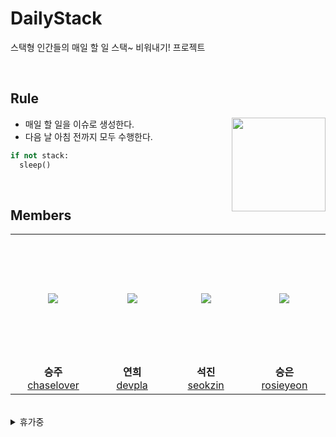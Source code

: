 # DailyStack 

 스택형 인간들의 매일 할 일 스택~ 비워내기! 프로젝트  

<br>

## Rule

<img src="https://avatars.githubusercontent.com/u/89693399?s=200&v=4" width="150px" align="right">

- 매일 할 일을 이슈로 생성한다.
- 다음 날 아침 전까지 모두 수행한다.

```python
if not stack:
  sleep()
```

<br>


## Members

<table>
  <tr height="205px">
    <td align="center" width="200px">
      <a href="https://github.com/chaselover/"><img src="https://avatars.githubusercontent.com/u/79824434?v=4"/></a>
    </td>
    <td align="center" width="200px">
      <a href="https://github.com/devpla/"><img src="https://avatars.githubusercontent.com/u/87457066?v=4"/></a>
    </td>
    <td align="center" width="200px">
      <a href="https://github.com/seokzin/"><img src="https://avatars.githubusercontent.com/u/43740455?v=4"/></a>
    </td>
    <td align="center" width="200px">
      <a href="https://github.com/rosieyeon/"><img src="https://avatars.githubusercontent.com/u/70363530?v=4"/></a>
    </td>
  </tr>
  <tr>
    <td align="center" width="200px">
      <strong>승주</strong><br><a href="https://github.com/chaselover/">chaselover</a>
    </td>
    <td align="center" width="200px">
      <strong>연희</strong><br><a href="https://github.com/devpla/">devpla</a>
    </td>
    <td align="center" width="200px">
      <strong>석진</strong><br><a href="https://github.com/seokzin/">seokzin</a>
    </td>
    <td align="center" width="200px">
      <strong>승은</strong><br><a href="https://github.com/rosieyeon/">rosieyeon</a>
    </td>
  </tr>
</table>

<br/>

<details>
<summary>휴가중</summary>
<table>
  <tr height="205px">
    <td align="center" width="200px">
      <a href="https://github.com/YoonBaek/"><img src="https://avatars.githubusercontent.com/u/69225659?v=4"/></a>
    </td>
    <td align="center" width="200px">
      <a href="https://github.com/zerossy/"><img src="https://avatars.githubusercontent.com/u/87457284?v=4"/></a>
    </td>
    <td align="center" width="200px">
      <a href="https://github.com/emoralVisionary/"><img src="https://avatars.githubusercontent.com/u/67882490?v=4"/></a>
    </td>
  </tr>
  <tr>
    <td align="center" width="200px">
      <strong>승윤</strong><br><a href="https://github.com/YoonBaek/">YoonBaek</a>
    </td>
    <td align="center" width="200px">
      <strong>석영</strong><br><a href="https://github.com/zerossy/">zerossy</a>
    </td>
    <td align="center" width="200px">
      <strong>정제</strong><br><a href="https://github.com/emoralVisionary/">emoralVisionary</a>
    </td>
  </tr>
</table>
</details>
